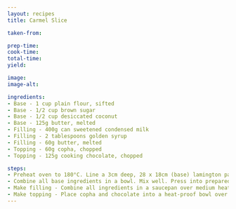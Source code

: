 ```yaml
---
layout: recipes
title: Carmel Slice

taken-from:

prep-time:
cook-time:
total-time:
yield:

image:
image-alt:

ingredients:
- Base - 1 cup plain flour, sifted
- Base - 1/2 cup brown sugar
- Base - 1/2 cup desiccated coconut
- Base - 125g butter, melted
- Filling - 400g can sweetened condensed milk
- Filling - 2 tablespoons golden syrup
- Filling - 60g butter, melted
- Topping - 60g copha, chopped
- Topping - 125g cooking chocolate, chopped

steps:
- Preheat oven to 180°C. Line a 3cm deep, 28 x 18cm (base) lamington pan.
- Combine all base ingredients in a bowl. Mix well. Press into prepared lamington pan. Bake for 15 to 20 minutes, or until light golden. Remove from oven. Cool.
- Make filling - Combine all ingredients in a saucepan over medium heat. Cook, whisking, for 8 minutes or until golden. Pour over cooked base. Bake for 12 minutes or until firm. Cool completely. Refrigerate for 3 to 4 hours, or until set.
- Make topping - Place copha and chocolate into a heat-proof bowl over a saucepan of simmering water. Stir until melted. Pour over caramel. Refrigerate to set. Cut into squares to serve.
---
```

